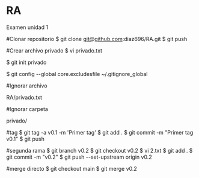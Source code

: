 # RA
Examen unidad 1

#Clonar repositorio
$ git clone git@github.com:diaz696/RA.git
$ git push

#Crear archivo privado
$ vi privado.txt

$ git init privado

$ git config --global core.excludesfile ~/.gitignore_global

#Ignorar archivo

RA/privado.txt

#Ignorar carpeta

privado/

#tag
$ git tag -a v0.1 -m 'Primer tag'
$ git add .
$ git commit -m "Primer tag v0.1"
$ git push


#segunda rama
$ git branch v0.2
$ git checkout v0.2
$ vi 2.txt
$ git add .
$ git commit -m "v0.2"
$ git push --set-upstream origin v0.2


#merge directo
$ git checkout main
$ git merge v0.2
